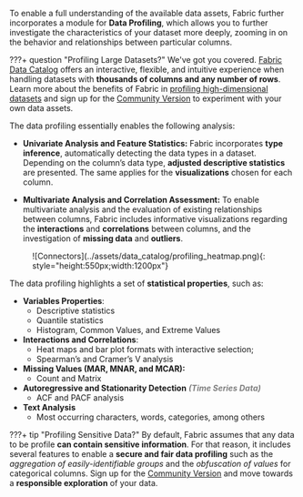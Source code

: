 
To enable a full understanding of the available data assets, Fabric further incorporates a module for **Data Profiling**, which allows you to further investigate the characteristics of your dataset more deeply, zooming in on the behavior and relationships between particular columns.

???+ question "Profiling Large Datasets?"
	We've got you covered. [Fabric Data Catalog](https://ydata.ai/products/data_catalog) offers an interactive, flexible, and intuitive experience when handling datasets with **thousands of columns and any number of rows**. Learn more about the benefits of Fabric in [profiling high-dimensional datasets](https://ydata.ai/resources/understanding-large-multivariate-data-with-data-profiling) and sign up for the [Community Version](https://ydata.ai/ydata-fabric-free-trial) to experiment with your own data assets.

The data profiling essentially enables the following analysis:

- **Univariate Analysis and Feature Statistics:** Fabric incorporates **type inference**, automatically detecting the data types in a dataset. Depending on the column’s data type, **adjusted descriptive statistics** are presented. The same applies for the **visualizations** chosen for each column.

- **Multivariate Analysis and Correlation Assessment:** To enable multivariate analysis and the evaluation of existing relationships between columns, Fabric includes informative visualizations regarding the **interactions** and **correlations** between columns, and the investigation of **missing data** and **outliers**.

<figure markdown>
![Connectors](../assets/data_catalog/profiling_heatmap.png){: style="height:550px;width:1200px"}
</figure>


The data profiling highlights a set of **statistical properties**, such as:

- **Variables Properties**:
	- Descriptive statistics
	- Quantile statistics
	- Histogram, Common Values, and Extreme Values
- **Interactions and Correlations**:
	- Heat maps and bar plot formats with interactive selection;
	- Spearman’s and Cramer’s V analysis
- **Missing Values (MAR, MNAR, and MCAR):**
	- Count and Matrix
- **Autoregressive and Stationarity Detection** <span style="color:grey">***(Time Series Data)***</span>
	- ACF and PACF analysis
- **Text Analysis**
	- Most occurring characters, words, categories, among others

???+ tip "Profiling Sensitive Data?"
	By default, Fabric assumes that any data to be profile **can contain sensitive information**. For that reason, it includes several features to enable a **secure and fair data profiling** such as the *aggregation of easily-identifiable groups* and the *obfuscation of values* for categorical columns. Sign up for the [Community Version](https://ydata.ai/ydata-fabric-free-trial) and move towards a **responsible exploration** of your data.
